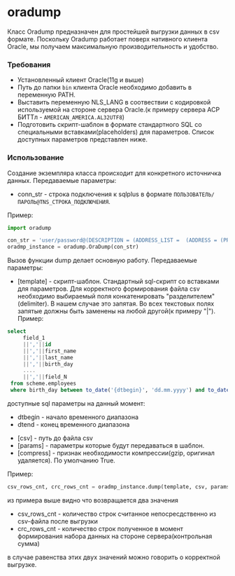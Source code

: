 oradump
=========

Класс Oradump предназначен для простейшей выгрузки данных в csv формате. Поскольку Oradump работает поверх
нативного клиента Oracle, мы получаем максимальную производительность и удобство.

### Требования

- Установленный клиент Oracle(11g и выше)
- Путь до папки `bin` клиента Oracle необходимо добавить в переменную PATH.
- Выставить переменную NLS_LANG в соотвествии с кодировкой используемой на стороне сервера Oracle.(к примеру сервера АСР БИТТл - `AMERICAN_AMERICA.AL32UTF8`)
- Подготовить скрипт-шаблон в формате стандартного SQL cо специальными вставками(placeholders) для параметров. Список доступных параметров представлен ниже. 


### Использование

Создание экземпляра класса происходит для конкретного источничка данных. Передаваемые параметры:   
   - conn_str - строка подключения к sqlplus в формате `ПОЛЬЗОВАТЕЛЬ/ПАРОЛЬ@TNS_СТРОКА_ПОДКЛЮЧЕНИЯ`.

Пример: 
```python
import oradump

con_str = 'user/password@(DESCRIPTION = (ADDRESS_LIST =  (ADDRESS = (PROTOCOL=TCP)(HOST=XXX.XXX.XXX.XXX)(PORT=1521)))(CONNECT_DATA = (SERVICE_NAME=SID.alias)))'
oradmp_instance = oradump.OraDump(con_str)
```

Вызов функции dump делает основную работу. Передаваемые параметры:

 - [template] - скрипт-шаблон. Стандартный sql-скрипт со вставками для параметров. Для корректного формирования файла csv 
 необходимо выбираемый поля конкатенировать "разделителем"(delimiter). В нашем случае это запятая. 
 Во всех текстовых полях запятые должны быть заменены на любой другой(к примеру "|"). 
Пример:
```sql
select
     field_1
     ||','||id
     ||','||first_name
     ||','||last_name
     ||','||birth_day
     ....
     ||','||field_N 
 from scheme.employees
 where birth_day between to_date('{dtbegin}', 'dd.mm.yyyy') and to_date('{dtend}', 'dd.mm.yyyy')
```

доступные sql параметры на данный момент:
  - dtbegin - начало временного диапазона
  - dtend - конец временного диапазона


 * [csv] - путь до файла csv
 * [params] - параметры которые будут передаваться в шаблон.
 * [compress] - признак необходимости компрессии(gzip, оригинал удаляется). По умолчанию True.
 
Пример: 
```python
csv_rows_cnt, crc_rows_cnt = oradmp_instance.dump(template, csv, params)
```

из примера выше видно что возвращается два значения
* csv_rows_cnt - количество строк считанное непосресдственно из csv-файла после выгрузки
* crc_rows_cnt - количество строк полученное в момент формирования набора данных на стороне сервера(контрольная сумма)

в случае равенства этих двух значений можно говорить о корректной выгрузке.
